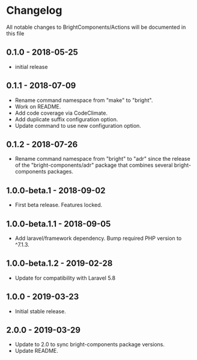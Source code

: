 # Changelog

All notable changes to BrightComponents/Actions will be documented in this file

## 0.1.0 - 2018-05-25

-   initial release

## 0.1.1 - 2018-07-09

-   Rename command namespace from "make" to "bright".
-   Work on README.
-   Add code coverage via CodeClimate.
-   Add duplicate suffix configuration option.
-   Update command to use new configuration option.

## 0.1.2 - 2018-07-26

-   Rename command namespace from "bright" to "adr" since the release of the "bright-components/adr" package that combines several bright-components packages.

## 1.0.0-beta.1 - 2018-09-02

-   First beta release. Features locked.

## 1.0.0-beta.1.1 - 2018-09-05

-   Add laravel/framework dependency. Bump required PHP version to ^7.1.3.

## 1.0.0-beta.1.2 - 2019-02-28

-   Update for compatibility with Laravel 5.8

## 1.0.0 - 2019-03-23

-   Initial stable release.

## 2.0.0 - 2019-03-29

-   Update to 2.0 to sync bright-components package versions.
-   Update README.
